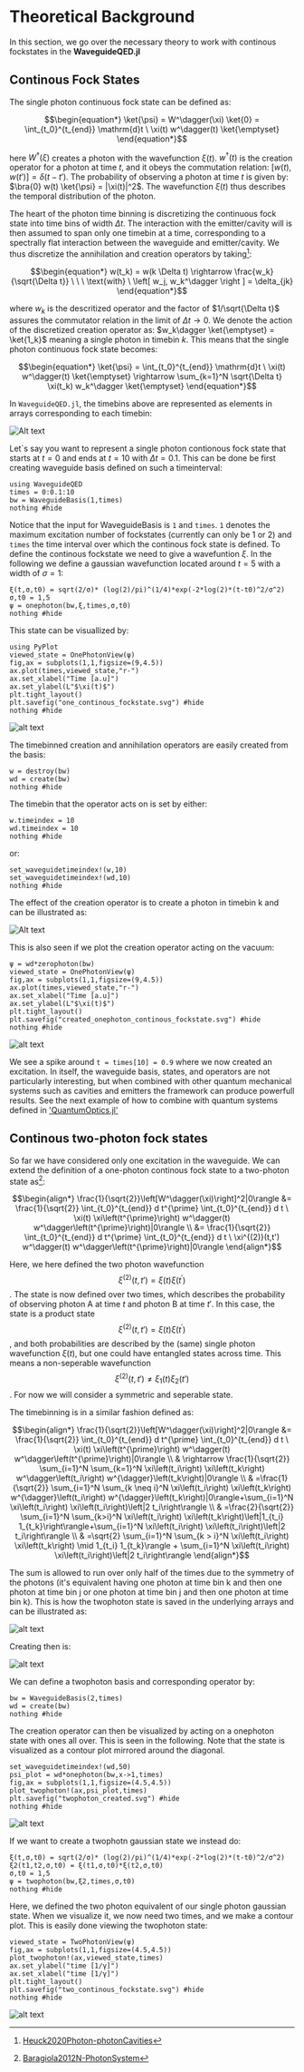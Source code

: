 # Theoretical Background
In this section, we go over the necessary theory to work with continous fockstates in the **WaveguideQED.jl**


## Continous Fock States

The single photon continuous fock state can be defined as:

$$\begin{equation*}
    \ket{\psi} = W^\dagger(\xi) \ket{0} = \int_{t_0}^{t_{end}} \mathrm{d}t \ \xi(t) w^\dagger(t) \ket{\emptyset}
\end{equation*}$$

here $W^\dagger(\xi)$ creates a photon with the wavefunction $\xi(t)$. $w^\dagger(t)$ is the creation operator for a photon at time $t$, and it obeys the commutation relation: $\left[w(t),w(t')\right ] = \delta(t-t')$. The probability of observing a photon at time $t$ is given by: $\bra{0} w(t) \ket{\psi} = |\xi(t)|^2$. The wavefunction $\xi(t)$ thus describes the temporal distribution of the photon.

The heart of the photon time binning is discretizing the continuous fock state into time bins of width $\Delta t$. The interaction with the emitter/cavity will is then assumed to span only one timebin at a time, corresponding to a spectrally flat interaction between the waveguide and emitter/cavity. We thus discretize the annihilation and creation operators by taking[^1]:

$$\begin{equation*}
    w(t_k) = w(k \Delta t) \rightarrow  \frac{w_k}{\sqrt{\Delta t}} \ \ \  \text{with} \ \left[ w_j, w_k^\dagger \right ] = \delta_{jk}
\end{equation*}$$

where $w_k$ is the descritized operator and the factor of $1/\sqrt{\Delta t}$ assures the commutator relation in the limit of $\Delta t \rightarrow 0$. We denote the action of the discretized creation operator as: $w_k\dagger \ket{\emptyset} = \ket{1_k}$ meaning a single photon in timebin $k$. This means that the single photon continuous fock state becomes:

$$\begin{equation*}
    \ket{\psi} = \int_{t_0}^{t_{end}} \mathrm{d}t \ \xi(t) w^\dagger(t) \ket{\emptyset} \rightarrow 
\sum_{k=1}^N \sqrt{\Delta t} \xi(t_k) w_k^\dagger \ket{\emptyset}
\end{equation*}$$

In `WaveguideQED.jl`, the timebins above are represented as elements in arrays corresponding to each timebin:

![Alt text](./illustrations/onephoton_array.png)

Let`s say you want to represent a single photon contionous fock state that starts at $t=0$ and ends at $t=10$ with $\Delta t = 0.1$. This can be done be first creating waveguide basis defined on such a timeinterval:

```@example theory
using WaveguideQED
times = 0:0.1:10
bw = WaveguideBasis(1,times)
nothing #hide
```

Notice that the input for WaveguideBasis is `1` and `times`. `1` denotes the maximum excitation number of fockstates (currently can only be 1 or 2) and `times` the time interval over which the continous fock state is defined. To define the continous fockstate we need to give a wavefuntion $\xi$. In the following we define a gaussian wavefunction located around $t=5$ with a width of $\sigma = 1$:

```@example theory
ξ(t,σ,t0) = sqrt(2/σ)* (log(2)/pi)^(1/4)*exp(-2*log(2)*(t-t0)^2/σ^2)
σ,t0 = 1,5
ψ = onephoton(bw,ξ,times,σ,t0)
nothing #hide
```

This state can be visuallized by:

```@example theory
using PyPlot
viewed_state = OnePhotonView(ψ)
fig,ax = subplots(1,1,figsize=(9,4.5))
ax.plot(times,viewed_state,"r-")
ax.set_xlabel("Time [a.u]")
ax.set_ylabel(L"$\xi(t)$")
plt.tight_layout()
plt.savefig("one_continous_fockstate.svg") #hide
nothing #hide
```
![alt text](one_continous_fockstate.svg)

The timebinned creation and annihilation operators are easily created from the basis:

```@example theory
w = destroy(bw)
wd = create(bw)
nothing #hide
```

The timebin that the operator acts on is set by either:

```@example theory
w.timeindex = 10
wd.timeindex = 10
nothing #hide
```
 or:

```@example theory
set_waveguidetimeindex!(w,10)
set_waveguidetimeindex!(wd,10)
nothing #hide
```

The effect of the creation operator is to create a photon in timebin k and can be illustrated as:

![Alt text](./illustrations/one_photon_creation.png)

This is also seen if we plot the creation operator acting on the vacuum:

```@example theory
ψ = wd*zerophoton(bw)
viewed_state = OnePhotonView(ψ)
fig,ax = subplots(1,1,figsize=(9,4.5))
ax.plot(times,viewed_state,"r-")
ax.set_xlabel("Time [a.u]")
ax.set_ylabel(L"$\xi(t)$")
plt.tight_layout()
plt.savefig("created_onephoton_continous_fockstate.svg") #hide
nothing #hide
```
![alt text](created_onephoton_continous_fockstate.svg)

We see a spike around `t = times[10] = 0.9` where we now created an excitation. In itself, the waveguide basis, states, and operators are not particularly interesting, but when combined with other quantum mechanical systems such as cavities and emitters the framework can produce powerfull results. See the next example of how to combine with quantum systems defined in ['QuantumOptics.jl'](https://qojulia.org/)


## Continous two-photon fock states

So far we have considered only one excitation in the waveguide. We can extend the definition of a one-photon continous fock state to a two-photon state as[^2]:

$$\begin{align*}
\frac{1}{\sqrt{2}}\left[W^\dagger(\xi)\right]^2|0\rangle &= \frac{1}{\sqrt{2}} \int_{t_0}^{t_{end}} d t^{\prime} \int_{t_0}^{t_{end}} d t \ \xi(t) \xi\left(t^{\prime}\right) w^\dagger(t) w^\dagger\left(t^{\prime}\right)|0\rangle \\
 &= \frac{1}{\sqrt{2}} \int_{t_0}^{t_{end}} d t^{\prime} \int_{t_0}^{t_{end}} d t \ \xi^{(2)}(t,t') w^\dagger(t) w^\dagger\left(t^{\prime}\right)|0\rangle  
\end{align*}$$

Here, we here defined the two photon wavefunction $$\xi^{(2)}(t,t') = \xi(t) \xi\left(t^{\prime}\right)$$. The state is now defined over two times, which describes the probability of observing photon A at time $t$ and photon B at time $t'$. In this case, the state is a product state $$\xi^{(2)}(t,t') = \xi(t) \xi\left(t^{\prime}\right)$$, and both probabilities are described by the (same) single photon wavefunction $\xi(t)$, but one could have entangled states across time. This means a non-seperable wavefunction $$\xi^{(2)}(t,t') \neq \xi_1(t)\xi_2(t')$$. For now we will consider a symmetric and seperable state.

The timebinning is in a similar fashion defined as:

$$\begin{align*}
\frac{1}{\sqrt{2}}\left[W^\dagger(\xi)\right]^2|0\rangle &= \frac{1}{\sqrt{2}} \int_{t_0}^{t_{end}} d t^{\prime} \int_{t_0}^{t_{end}} d t \ \xi(t) \xi\left(t^{\prime}\right) w^\dagger(t) w^\dagger\left(t^{\prime}\right)|0\rangle \\
& \rightarrow \frac{1}{\sqrt{2}} \sum_{i=1}^N \sum_{k=1}^N \xi\left(t_i\right) \xi\left(t_k\right) w^\dagger\left(t_i\right) w^{\dagger}\left(t_k\right)|0\rangle \\
& =\frac{1}{\sqrt{2}} \sum_{i=1}^N \sum_{k \neq i}^N \xi\left(t_i\right) \xi\left(t_k\right) w^{\dagger}\left(t_i\right) w^{\dagger}\left(t_k\right)|0\rangle+\sum_{i=1}^N \xi\left(t_i\right) \xi\left(t_i\right)\left|2 t_i\right\rangle \\
& =\frac{2}{\sqrt{2}} \sum_{i=1}^N \sum_{k>i}^N \xi\left(t_i\right) \xi\left(t_k\right)\left|1_{t_i} 1_{t_k}\right\rangle+\sum_{i=1}^N \xi\left(t_i\right) \xi\left(t_i\right)\left|2 t_i\right\rangle \\
& =\sqrt{2} \sum_{i=1}^N \sum_{k > i}^N \xi\left(t_i\right) \xi\left(t_k\right) \mid 1_{t_i} 1_{t_k}\rangle + \sum_{i=1}^N \xi\left(t_i\right) \xi\left(t_i\right)\left|2 t_i\right\rangle
\end{align*}$$


The sum is allowed to run over only half of the times due to the symmetry of the photons (it's equivalent having one photon at time bin k and then one photon at time bin j or one photon at time bin j and then one photon at time bin k). This is how the twophoton state is saved in the underlying arrays and can be illustrated as:

![alt text](./illustrations/twophoton_array.png)

Creating then is:

![alt text](./illustrations/two_photon_creation.png)

We can define a twophoton basis and corresponding operator by:

```@example theory
bw = WaveguideBasis(2,times)
wd = create(bw)
nothing #hide
```
The creation operator can then be visualized by acting on a onephoton state with ones all over. This is seen in the following. Note that the state is visualized as a contour plot mirrored around the diagonal.

```@example theory
set_waveguidetimeindex!(wd,50)
psi_plot = wd*onephoton(bw,x->1,times)
fig,ax = subplots(1,1,figsize=(4.5,4.5))
plot_twophoton!(ax,psi_plot,times)
plt.savefig("twophoton_created.svg") #hide
nothing #hide
```

![alt text](twophoton_created.svg)

If we want to create a twophotn gaussian state we instead do:

```@example theory
ξ(t,σ,t0) = sqrt(2/σ)* (log(2)/pi)^(1/4)*exp(-2*log(2)*(t-t0)^2/σ^2)
ξ2(t1,t2,σ,t0) = ξ(t1,σ,t0)*ξ(t2,σ,t0)
σ,t0 = 1,5
ψ = twophoton(bw,ξ2,times,σ,t0)
nothing #hide
```

Here, we defined the two photon equivalent of our single photon gaussian state. When we visualize it, we now need two times, and we make a contour plot. This is easily done viewing the twophoton state: 

```@example theory
viewed_state = TwoPhotonView(ψ)
fig,ax = subplots(1,1,figsize=(4.5,4.5))
plot_twophoton!(ax,viewed_state,times)
ax.set_ylabel("time [1/γ]")
ax.set_xlabel("time [1/γ]") 
plt.tight_layout()
plt.savefig("two_continous_fockstate.svg") #hide
nothing #hide
```
![alt text](two_continous_fockstate.svg)





[^1]: [Heuck2020Photon-photonCavities](@cite)
[^2]: [Baragiola2012N-PhotonSystem](@cite)
